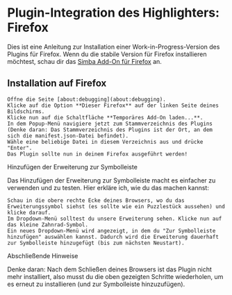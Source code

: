 # Plugin-Integration des Highlighters: Firefox

Dies ist eine Anleitung zur Installation einer Work-in-Progress-Version des Plugins für Firefox. Wenn du die stabile Version für Firefox installieren möchtest, schau dir das [Simba Add-On für Firefox](https://addons.mozilla.org/en-US/firefox/addon/simba-text-assistant/) an.

## Installation auf Firefox

    Öffne die Seite [about:debugging](about:debugging).
    Klicke auf die Option **Dieser Firefox** auf der linken Seite deines Bildschirms.
    Klicke nun auf die Schaltfläche **Temporäres Add-On laden...**.
    In dem Popup-Menü navigiere jetzt zum Stammverzeichnis des Plugins (Denke daran: Das Stammverzeichnis des Plugins ist der Ort, an dem sich die manifest.json-Datei befindet).
    Wähle eine beliebige Datei in diesem Verzeichnis aus und drücke "Enter".
    Das Plugin sollte nun in deinem Firefox ausgeführt werden!

Hinzufügen der Erweiterung zur Symbolleiste

Das Hinzufügen der Erweiterung zur Symbolleiste macht es einfacher zu verwenden und zu testen. Hier erkläre ich, wie du das machen kannst:

    Schau in die obere rechte Ecke deines Browsers, wo du das Erweiterungssymbol siehst (es sollte wie ein Puzzlestück aussehen) und klicke darauf.
    Im Dropdown-Menü solltest du unsere Erweiterung sehen. Klicke nun auf das kleine Zahnrad-Symbol.
    Ein neues Dropdown-Menü wird angezeigt, in dem du "Zur Symbolleiste hinzufügen" auswählen kannst. Dadurch wird die Erweiterung dauerhaft zur Symbolleiste hinzugefügt (bis zum nächsten Neustart).

Abschließende Hinweise

Denke daran: Nach dem Schließen deines Browsers ist das Plugin nicht mehr installiert, also musst du die oben gezeigten Schritte wiederholen, um es erneut zu installieren (und zur Symbolleiste hinzuzufügen).
